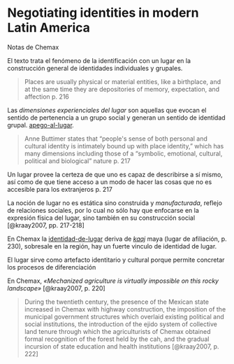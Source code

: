 # Negotiating identities in modern Latin America

Notas de Chemax

El texto trata el fenómeno de la identificación con un lugar en la construcción general de identidades individuales y grupales.

 >
 > Places are usually physical or material entities, like a birthplace, and at the same time they are depositories of memory, expectation, and affection p. 216

Las *dimensiones experienciales del lugar* son aquellas que evocan el sentido de pertenencia a un grupo social y generan un sentido de identidad grupal. [apego-al-lugar](apego-al-lugar.md).

 >
 > Anne Buttimer states that “people's sense of both personal and cultural identity is intimately bound up with place identity,” which has many dimensions including those of a “symbolic, emotional, cultural, political and biological” nature p. 217

Un lugar provee la certeza de que uno es capaz de describirse a sí mismo, así como de que tiene acceso a un modo de hacer las cosas que no es accesible para los extranjeros p. 217

La noción de lugar no es estática sino construida y *manufacturada*, reflejo de relaciones sociales, por lo cual no sólo hay que enfocarse en la expresión física del lugar, sino también en su construcción social [@kraay2007, pp. 217-218]

En Chemax la [identidad-de-lugar](identidad-de-lugar.md) deriva de *[kaaj](kaaj.md)* maya (lugar de afiliación, p. 230), sobresale en la región, hay un fuerte vinculo de identidad de lugar.

El lugar sirve como artefacto identitario y cultural porque permite concretar los procesos de diferenciación

En Chemax, *«Mechanized agriculture is virtually impossible on this rocky landscape»* [@kraay2007, p. 220]

 >
 > During the twentieth century, the presence of the Mexican state increased in Chemax with highway construction, the imposition of the municipal government structures which overlaid existing political and social institutions, the introduction of the ejido system of collective land tenure through which the agriculturists of Chemax obtained formal recognition of the forest held by the cah, and the gradual incursion of state education and health institutions [@kraay2007, p. 222]
